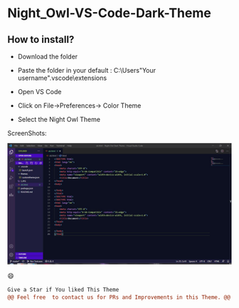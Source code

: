# Night_Owl-VS-Code-Dark-Theme

## How to install?

- Download the folder

- Paste the folder in your default : C:\Users\"Your username"\.vscode\extensions

- Open VS Code

- Click on File->Preferences-> Color Theme

- Select the Night Owl Theme


ScreenShots:

![pic](1.JPG)





😄
```diff
Give a Star if You liked This Theme
@@ Feel free  to contact us for PRs and Improvements in this Theme. @@ 
